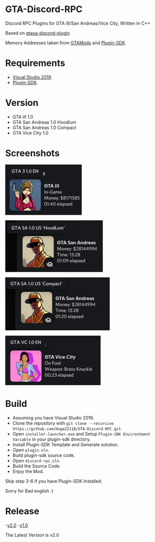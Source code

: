 # GTA-Discord-RPC
Discord RPC Plugins for GTA III/San Andreas/Vice City, Written in C++

Based on [gtasa-discord-plugin](https://github.com/Brunoo16/gtasa-discord-plugin)

Memory Addresses taken from [GTAMods](https://gtamods.com/wiki/Category:Memory_Addresses) and [Plugin-SDK](https://github.com/DK22Pac/plugin-sdk)

# Requirements
- [Visual Studio 2019](https://download.visualstudio.microsoft.com/download/pr/b763973d-da6e-4025-834d-d8bc48e7d37f/9b7780b6641ceb4e62c0578d59eb3dbebeda8f5a3474ed253316b0b004d2466e/vs_Community.exe).
- [Plugin-SDK](https://github.com/DK22Pac/plugin-sdk).

# Version
- GTA III 1.0
- GTA San Andreas 1.0 Hoodlum
- GTA San Andreas 1.0 Compact
- GTA Vice City 1.0

# Screenshots
![iii](https://github.com/Huga22118/GTA-Discord-RPC/blob/main/iii.png)

![sa_hoodlum](https://github.com/Huga22118/GTA-Discord-RPC/blob/main/sa_hoodlum.png)

![sa_compact](https://github.com/Huga22118/GTA-Discord-RPC/blob/main/sa_compact.png)

![vc](https://github.com/Huga22118/GTA-Discord-RPC/blob/main/vc.png)

# Build
- Assuming you have Visual Studio 2019.
- Clone the repository with `git clone --recursive https://github.com/Huga22118/GTA-Discord-RPC.git`.
- Open `installer-launcher.exe` and Setup `Plugin-SDK Environtment Variable` in your plugin-sdk directory.
- Install Plugin-SDK Template and Generate solution.
- Open `plugin.sln`.
- Build plugin-sdk source code.
- Open `discord-rpc.sln`.
- Build the Source Code.
- Enjoy the Mod.

Skip step 3-6 if you have Plugin-SDK Installed.

Sorry for Bad english :)

# Release
-[v2.0](https://github.com/Huga22118/GTA-Discord-RPC/releases/tag/v2.0)
-[v1.0](https://github.com/Huga22118/GTA-Discord-RPC/releases/tag/v1.0)

The Latest Version is v2.0




